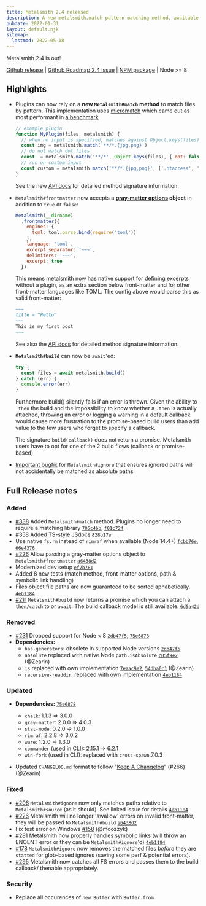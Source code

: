 ```yaml
---
title: Metalsmith 2.4 released
description: A new metalsmith.match pattern-matching method, awaitable builds, advanced front-matter option and lots of bugfixes
pubdate: 2022-01-31
layout: default.njk
sitemap:
  lastmod: 2022-05-18
---
```


Metalsmith 2.4 is out!

[Github release](https://github.com/metalsmith/metalsmith/releases/tag/v2.4.1) |
[Github Roadmap 2.4 issue](https://github.com/metalsmith/metalsmith/issues/352) |
[NPM package](https://www.npmjs.com/package/metalsmith/v/2.4.1) | Node >= 8

## Highlights

* Plugins can now rely on a **new `Metalsmith#match` method** to match files by pattern. This implementation uses [micromatch](https://www.npmjs.com/package/micromatch) which came out as most performant in [a benchmark](https://github.com/metalsmith/metalsmith/issues/338#issuecomment-790111326)
  ```js
  // example plugin
  function MyPlugin(files, metalsmith) {
    // when no input is specified, matches against Object.keys(files)
    const img = metalsmith.match('**/*.{jpg,png}')
    // do not match dot files
    const  = metalsmith.match('**/*', Object.keys(files), { dot: false })
    // run on custom input
    const custom = metalsmith.match('**/*.{jpg,png}', ['.htaccess', 'img.jpg'], { dot: false })
  }
  ```
  See the new [API docs](/api/#Metalsmith+match) for detailed method signature information. 

* `Metalsmith#frontmatter` now accepts a **[gray-matter options](https://github.com/jonschlinkert/gray-matter#options) object** in addition to `true` or `false`:
  ```js
  Metalsmith(__dirname)
    .frontmatter({
      engines: {
        toml: toml.parse.bind(require('toml'))
      },
      language: 'toml',
      excerpt_separator: '~~~',
      delimiters: '~~~',
      excerpt: true
    })
  ```
  This means metalsmith now has native support for defining excerpts without a plugin, as an extra section below front-matter and for other front-matter languages like TOML. The config above would parse this as valid front-matter:

  ```md
  ~~~
  title = "Hello"
  ~~~
  This is my first post
  ~~~
  ```
  See also the [API docs](/api/#Metalsmith+frontmatter) for detailed method signature information. 
* **`Metalsmith#build`** can now be `await`'ed:
    ```js
    try {
      const files = await metalsmith.build()
    } catch (err) {
      console.error(err)
    }
    ```
    Furthermore build() silently fails if an error is thrown. Given the ability to `.then` the build and the impossibility to know whether a `.then` is actually attached, throwing an error or logging a warning in a default callback would cause more frustration to the promise-based build users than add value to the few users who forget to specify a callback.
    
    The signature `build(callback)` does not return a promise. Metalsmith users have to opt for one of the 2 build flows (callback or promise-based)

* [Important bugfix](https://github.com/metalsmith/metalsmith/issues/206#issuecomment-1005254540) for `Metalsmith#ignore` that ensures ignored paths will not accidentally be matched as absolute paths


## Full Release notes

### Added

- [#338] Added `Metalsmith#match` method. Plugins no longer need to require a matching library [`705c4bb`](https://github.com/metalsmith/metalsmith/commit/705c4bb), [`f01c724`](https://github.com/metalsmith/metalsmith/commit/f01c724)
- [#358] Added TS-style JSdocs [`828b17e`](https://github.com/metalsmith/metalsmith/commit/828b17e)
- Use native `fs.rm` instead of `rimraf` when available (Node 14.4+) [`fcbb76e`](https://github.com/metalsmith/metalsmith/commit/fcbb76e), [`66e4376`](https://github.com/metalsmith/metalsmith/commit/66e4376)
- [#226] Allow passing a gray-matter options object to `Metalsmith#frontmatter` [`a6438d2`](https://github.com/metalsmith/metalsmith/commit/a6438d2)
- Modernized dev setup [`ef7b781`](https://github.com/metalsmith/metalsmith/commit/ef7b781)
- Added 8 new tests (match method, front-matter options, path & symbolic link handling)
- Files object file paths are now guaranteed to be sorted aphabetically. [`4eb1184`](https://github.com/metalsmith/metalsmith/commit/4eb1184)
- [#211] `Metalsmith#build` now returns a promise which you can attach a `then/catch` to or `await`. The build callback model is still available. [`6d5a42d`](https://github.com/metalsmith/metalsmith/commit/6d5a42d)

### Removed

- [#231] Dropped support for Node < 8 [`2db47f5`](https://github.com/metalsmith/metalsmith/commit/75e6878), [`75e6878`](https://github.com/metalsmith/metalsmith/commit/75e6878)
- **Dependencies:**
  - `has-generators`: obsolete in supported Node versions [`2db47f5`](https://github.com/metalsmith/metalsmith/commit/2db47f5)
  - `absolute` replaced with native Node `path.isAbsolute` [`c05f9e2`](https://github.com/metalsmith/metalsmith/commit/c05f9e2) (@Zearin)
  - `is` replaced with own implementation [`7eaac9e2`](https://github.com/metalsmith/metalsmith/commit/7eaac9e2), [`54dba0c1`](https://github.com/metalsmith/metalsmith/commit/54dba0c1) (@Zearin)
  - `recursive-readdir`: replaced with own implementation [`4eb1184`](https://github.com/metalsmith/metalsmith/commit/4eb1184)

### Updated

- **Dependencies:** [`75e6878`](https://github.com/metalsmith/metalsmith/commit/75e6878)
  - `chalk`: 1.1.3 ⇒ 3.0.0
  - `gray-matter`: 2.0.0 ⇒ 4.0.3
  - `stat-mode`: 0.2.0 ⇒ 1.0.0
  - `rimraf`: 2.2.8 ⇒ 3.0.2
  - `ware`: 1.2.0 ⇒ 1.3.0
  - `commander` (used in CLI): 2.15.1 ⇒ 6.2.1
  - `win-fork` (used in CLI): replaced with `cross-spawn`:7.0.3

- Updated `CHANGELOG.md` format to follow “[Keep A Changelog](http://keepachangelog.com)” (#266) (@Zearin)

### Fixed

- [#206] `Metalsmith#ignore` now only matches paths relative to `Metalsmith#source` (as it should). See linked issue for details [`4eb1184`](https://github.com/metalsmith/metalsmith/commit/4eb1184)
- [#226] Metalsmith will no longer 'swallow' errors on invalid front-matter, they will be passed to `Metalsmith#build` [`a6438d2`](https://github.com/metalsmith/metalsmith/commit/a6438d2)
- Fix test error on Windows [#158] (@moozzyk)
- [#281] Metalsmith now properly handles symbolic links (will throw an ENOENT error or they can be `Metalsmith#ignore`'d) [`4eb1184`](https://github.com/metalsmith/metalsmith/commit/4eb1184)
- [#178] `Metalsmith#ignore` now removes the matched files *before* they are `statted` for glob-based ignores (saving some perf & potential errors).
- [#295] Metalsmith now catches all FS errors and passes them to the build callback/ thenable appropriately.

### Security

- Replace all occurences of `new Buffer` with `Buffer.from`


[#158]: https://github.com/metalsmith/metalsmith/issues/158
[#178]: https://github.com/metalsmith/metalsmith/issues/178
[#206]: https://github.com/metalsmith/metalsmith/issues/206#issuecomment-1008289480
[#211]: https://github.com/metalsmith/metalsmith/issues/211
[#226]: https://github.com/metalsmith/metalsmith/issues/226
[#231]: https://github.com/metalsmith/metalsmith/issues/231
[#281]: https://github.com/metalsmith/metalsmith/issues/281
[#295]: https://github.com/metalsmith/metalsmith/issues/295
[#338]: https://github.com/metalsmith/metalsmith/issues/338
[#358]: https://github.com/metalsmith/metalsmith/issues/358